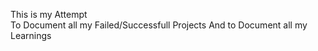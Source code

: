 This is my Attempt  
To Document all my Failed/Successfull Projects
And to Document all my Learnings